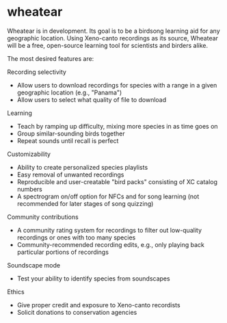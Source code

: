 # wheatear

Wheatear is in development. Its goal is to be a birdsong learning aid for any geographic location. Using Xeno-canto recordings as its source, Wheatear will be a free, open-source learning tool for scientists and birders alike.

The most desired features are:

Recording selectivity
* Allow users to download recordings for species with a range in a given geographic location (e.g., "Panama")
* Allow users to select what quality of file to download

Learning
* Teach by ramping up difficulty, mixing more species in as time goes on
* Group similar-sounding birds together
* Repeat sounds until recall is perfect

Customizability
* Ability to create personalized species playlists
* Easy removal of unwanted recordings
* Reproducible and user-creatable "bird packs" consisting of XC catalog numbers
* A spectrogram on/off option for NFCs and for song learning (not recommended for later stages of song quizzing)

Community contributions
* A community rating system for recordings to filter out low-quality recordings or ones with too many species
* Community-recommended recording edits, e.g., only playing back particular portions of recordings

Soundscape mode
* Test your ability to identify species from soundscapes

Ethics
* Give proper credit and exposure to Xeno-canto recordists
* Solicit donations to conservation agencies

